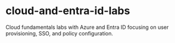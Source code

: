 # cloud-and-entra-id-labs
Cloud fundamentals labs with Azure and Entra ID focusing on user provisioning, SSO, and policy configuration.
